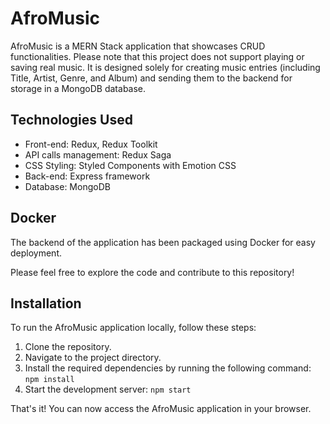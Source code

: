 # AfroMusic

AfroMusic is a MERN Stack application that showcases CRUD functionalities. Please note that this project does not support playing or saving real music. 
It is designed solely for creating music entries (including Title, Artist, Genre, and Album) and sending them to the backend for storage in a MongoDB database.

## Technologies Used

- Front-end: Redux, Redux Toolkit
- API calls management: Redux Saga
- CSS Styling: Styled Components with Emotion CSS
- Back-end: Express framework
- Database: MongoDB

## Docker

The backend of the application has been packaged using Docker for easy deployment.

Please feel free to explore the code and contribute to this repository!

## Installation

To run the AfroMusic application locally, follow these steps:

1. Clone the repository.
2. Navigate to the project directory.
3. Install the required dependencies by running the following command: `npm install`
4. Start the development server: `npm start`

That's it! You can now access the AfroMusic application in your browser.
